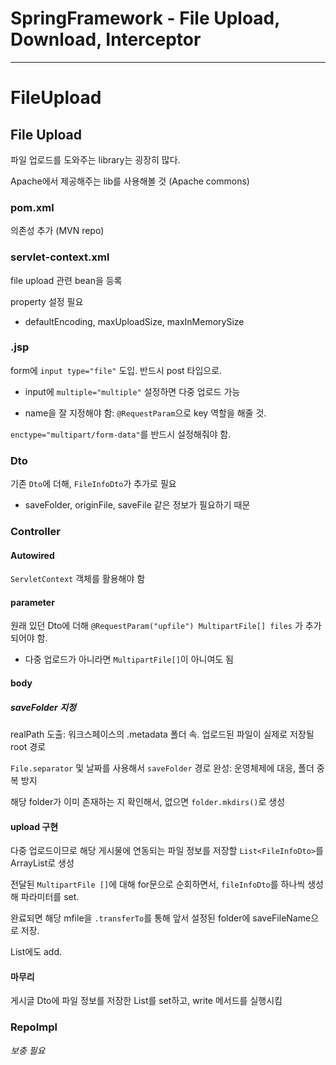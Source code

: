 # SpringFramework - File Upload, Download, Interceptor

---

# FileUpload

## File Upload

파일 업로드를 도와주는 library는 굉장히 많다.

Apache에서 제공해주는 lib를 사용해볼 것 (Apache commons)

### pom.xml

의존성 추가 (MVN repo)

### servlet-context.xml

file upload 관련 bean을 등록

property 설정 필요

- defaultEncoding, maxUploadSize, maxInMemorySize

### .jsp

form에 `input type="file"` 도입. 반드시 post 타입으로.

- input에 `multiple="multiple"` 설정하면 다중 업로드 가능

- name을 잘 지정해야 함: `@RequestParam`으로 key 역할을 해줄 것.

`enctype="multipart/form-data"`를 반드시 설정해줘야 함.

### Dto

기존 `Dto`에 더해, `FileInfoDto`가 추가로 필요

- saveFolder, originFile, saveFile 같은 정보가 필요하기 때문

### Controller

#### Autowired

`ServletContext` 객체를 활용해야 함

#### parameter

원래 있던 Dto에 더해 `@RequestParam("upfile") MultipartFile[] files` 가 추가되어야 함.

- 다중 업로드가 아니라면 `MultipartFile[]`이 아니여도 됨

#### body

##### saveFolder 지정

realPath 도출: 워크스페이스의 .metadata 폴더 속. 업로드된 파일이 실제로 저장될 root 경로

`File.separator` 및 날짜를 사용해서 `saveFolder` 경로 완성: 운영체제에 대응, 폴더 중복 방지

해당 folder가 이미 존재하는 지 확인해서, 없으면 `folder.mkdirs()`로 생성

#### upload 구현

다중 업로드이므로 해당 게시물에 연동되는 파일 정보를 저장할 `List<FileInfoDto>`를 ArrayList로 생성

전달된 `MultipartFile []`에 대해 for문으로 순회하면서, `fileInfoDto`를 하나씩 생성해 파라미터를 set.

완료되면 해당 mfile을 `.transferTo`를 통해 앞서 설정된 folder에 saveFileName으로 저장.

List에도 add.

#### 마무리

게시글 Dto에 파일 정보를 저장한 List를 set하고, write 메서드를 실행시킴 

### RepoImpl

*보충 필요*
